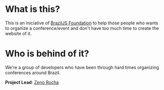 # What is this?

This is an iniciative of [BrazilJS Foundation](http://braziljs.org) to help those people who wants to organize a conference/event and don't have too much time to create the website of it.

# Who is behind of it?

We're a group of developers who have been through hard times organizing conferences around Brazil.

**Project Lead**: [Zeno Rocha](http://github.com/zenorocha)